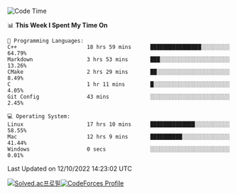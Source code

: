 
<!--START_SECTION:waka-->
![Code Time](http://img.shields.io/badge/Code%20Time-2%2C053%20hrs%2025%20mins-blue)

📊 **This Week I Spent My Time On** 

```text
💬 Programming Languages: 
C++                      18 hrs 59 mins      ████████████████░░░░░░░░░   64.79% 
Markdown                 3 hrs 53 mins       ███░░░░░░░░░░░░░░░░░░░░░░   13.26% 
CMake                    2 hrs 29 mins       ██░░░░░░░░░░░░░░░░░░░░░░░   8.49% 
C                        1 hr 11 mins        █░░░░░░░░░░░░░░░░░░░░░░░░   4.05% 
Git Config               43 mins             ░░░░░░░░░░░░░░░░░░░░░░░░░   2.45%

💻 Operating System: 
Linux                    17 hrs 10 mins      ██████████████░░░░░░░░░░░   58.55% 
Mac                      12 hrs 9 mins       ██████████░░░░░░░░░░░░░░░   41.44% 
Windows                  0 secs              ░░░░░░░░░░░░░░░░░░░░░░░░░   0.01%

```


 Last Updated on 12/10/2022 14:23:02 UTC
<!--END_SECTION:waka-->
[![Solved.ac프로필](http://mazassumnida.wtf/api/generate_badge?boj=hckim96)](https://solved.ac/hckim96)[![CodeForces Profile](https://cf.leed.at?id=hckim96)](https://codeforces.com/profile/hckim96)
